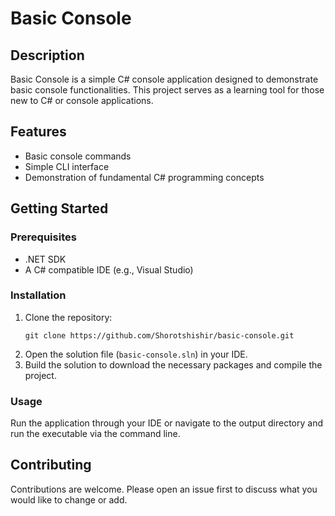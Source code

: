 # Basic Console

## Description
Basic Console is a simple C# console application designed to demonstrate basic console functionalities. This project serves as a learning tool for those new to C# or console applications.

## Features
- Basic console commands
- Simple CLI interface
- Demonstration of fundamental C# programming concepts

## Getting Started

### Prerequisites
- .NET SDK
- A C# compatible IDE (e.g., Visual Studio)

### Installation
1. Clone the repository:
   ```
   git clone https://github.com/Shorotshishir/basic-console.git
   ```
2. Open the solution file (`basic-console.sln`) in your IDE.
3. Build the solution to download the necessary packages and compile the project.

### Usage
Run the application through your IDE or navigate to the output directory and run the executable via the command line.

## Contributing
Contributions are welcome. Please open an issue first to discuss what you would like to change or add.